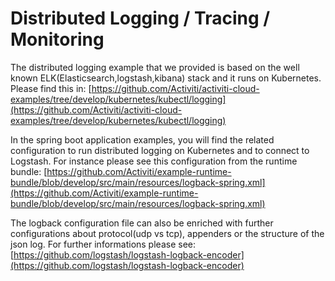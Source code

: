 # Distributed Logging / Tracing / Monitoring

The distributed logging example that we provided is based on the well known ELK\(Elasticsearch,logstash,kibana\) stack and it runs on Kubernetes. Please find this in: [https://github.com/Activiti/activiti-cloud-examples/tree/develop/kubernetes/kubectl/logging](https://github.com/Activiti/activiti-cloud-examples/tree/develop/kubernetes/kubectl/logging)

In the spring boot application examples, you will find the related configuration to run distributed logging on Kubernetes and to connect to Logstash. For instance please see this configuration from the runtime bundle: [https://github.com/Activiti/example-runtime-bundle/blob/develop/src/main/resources/logback-spring.xml](https://github.com/Activiti/example-runtime-bundle/blob/develop/src/main/resources/logback-spring.xml)

The logback configuration file can also be enriched with further configurations about protocol\(udp vs tcp\), appenders or the structure of the json log. For further informations please see: [https://github.com/logstash/logstash-logback-encoder](https://github.com/logstash/logstash-logback-encoder)

